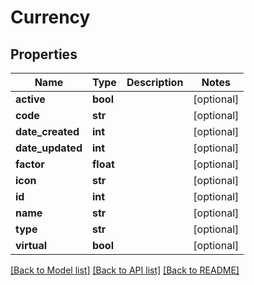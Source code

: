 # Currency

## Properties
Name | Type | Description | Notes
------------ | ------------- | ------------- | -------------
**active** | **bool** |  | [optional] 
**code** | **str** |  | [optional] 
**date_created** | **int** |  | [optional] 
**date_updated** | **int** |  | [optional] 
**factor** | **float** |  | [optional] 
**icon** | **str** |  | [optional] 
**id** | **int** |  | [optional] 
**name** | **str** |  | [optional] 
**type** | **str** |  | [optional] 
**virtual** | **bool** |  | [optional] 

[[Back to Model list]](../README.md#documentation-for-models) [[Back to API list]](../README.md#documentation-for-api-endpoints) [[Back to README]](../README.md)


